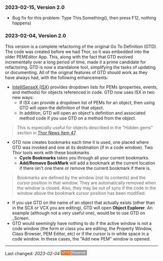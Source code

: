 
### 2023-02-15, Version 2.0 ###

* Bug fix for this problem:  Type This.Something(), then press F12, nothing happens)


### 2023-02-04, Version 2.0 ###

This version is a complete refactoring of the original Go To Definition (GTD). The code was created before we had Thor, so it was embedded into the older PEMEditor App. This, along with the fact that GTD evolved incrementally over a long period of time, made it a prime candidate for refactoring. GTD is now a standalone tool, simplifying the tasks of updating or documenting. All of the original features of GTD should work as they have always had, with the following enhancements:

*  [IntelliSenseX (ISX)](https://github.com/VFPX/IntelliSenseX) provides dropdown lists for PEMs (properties, events, and methods) for objects referenced in code.  GTD now uses ISX in two new ways:
    * If ISX can provide a dropdown list of PEMs for an object, then using GTD will open the definition of that object.  
    * In addition, GTD will open an object's definition and associated method code if you use GTD on a method from the object.  
        
> This is especially useful for objects described in the "Hidden gems" section in [Thor News Item 47](https://github.com/VFPX/Thor/blob/master/Docs/NewsItems/Item_47.md).


* GTD now creates bookmarks each time it is used, one placed where GTD was invoked and one at its destination (if in a code window).  Two Thor tools work with these bookmarks
    * **Cycle Bookmarks** takes you through all your current bookmarks.
    * **Add/Remove BookMark** will add a bookmark at the current location if there isn't one there or remove the current bookmark if there is.
    
> Bookmarks are defined by the window (not its contents) and the cursor position in that window.  They are automatically removed when the window is closed.  Also, they may be out of sync if the code in the window above the bookmark cursor position has been modified.

* If you use GTD on the name of an object that actually exists (other than in the SCX or VCX you are editing), GTD will open **Object Explorer**. An example (although not a very useful one), would be to use GTD on _Screen.
* GTD would seemingly have nothing to do if the active window is not a code window (the  form or class you are editing, the Property Window, Class Browser, PEM Editor, etc) or if the cursor is in white space in a code window.  In these cases, the "Add new PEM" window is opened.
--- 
Last changed: _2023-02-04_ ![Picture](./documents/Images/vfpxpoweredby_alternative.gif)


